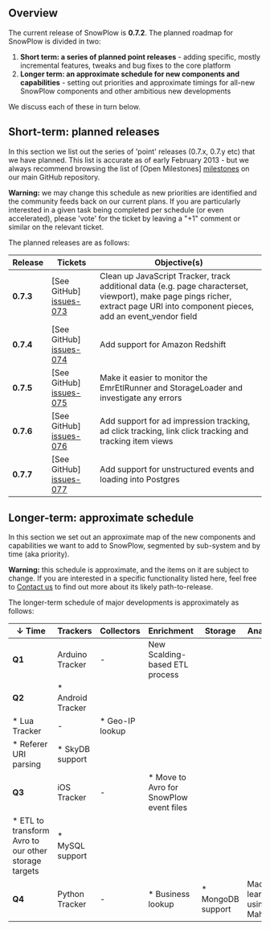 ## Overview

The current release of SnowPlow is **0.7.2**. The planned roadmap for SnowPlow is divided in two:

1. **Short term: a series of planned point releases** - adding specific, mostly incremental features, tweaks and bug fixes to the core platform
2. **Longer term: an approximate schedule for new components and capabilities** - setting out priorities and approximate timings for all-new SnowPlow components and other ambitious new developments

We discuss each of these in turn below.

## Short-term: planned releases

In this section we list out the series of 'point' releases (0.7.x, 0.7.y etc) that we have planned. This list is accurate as of early February 2013 - but we always recommend browsing the list of [Open Milestones] [milestones] on our main GitHub repository.

**Warning:** we may change this schedule as new priorities are identified and the community feeds back on our current plans. If you are particularly interested in a given task being completed per schedule (or even accelerated), please 'vote' for the ticket by leaving a "+1" comment or similar on the relevant ticket.

The planned releases are as follows:

| Release   | Tickets                   | Objective(s)                                                                                           |
|-----------|---------------------------|--------------------------------------------------------------------------------------------------------|
| **0.7.3** | [See GitHub] [issues-073] | Clean up JavaScript Tracker, track additional data (e.g. page characterset, viewport), make page pings richer, extract page URI into component pieces, add an event_vendor field |
| **0.7.4** | [See GitHub] [issues-074] | Add support for Amazon Redshift                                                                        |
| **0.7.5** | [See GitHub] [issues-075] | Make it easier to monitor the EmrEtlRunner and StorageLoader and investigate any errors                |
| **0.7.6** | [See GitHub] [issues-076] | Add support for ad impression tracking, ad click tracking, link click tracking and tracking item views |
| **0.7.7** | [See GitHub] [issues-077] | Add support for unstructured events and loading into Postgres                                          |

## Longer-term: approximate schedule

In this section we set out an approximate map of the new components and capabilities we want to add to SnowPlow, segmented by sub-system and by time (aka priority).

**Warning:** this schedule is approximate, and the items on it are subject to change. If you are interested in a specific functionality listed here, feel free to [Contact us](Talk-to-us) to find out more about its likely path-to-release.

The longer-term schedule of major developments is approximately as follows:

| &darr; Time | Trackers          | Collectors | Enrichment                                           | Storage                | Analytics |
|-------------|-------------------|------------|------------------------------------------------------|------------------------|-----------|
| **Q1**      | Arduino Tracker   | -          | New Scalding-based ETL process                       |                        |           | 
| **Q2**      | * Android Tracker
                * Lua Tracker     | -          | * Geo-IP lookup
                                                 * Referer URI parsing                                | * SkyDB support        |           | 
| **Q3**      | iOS Tracker       | -          | * Move to Avro for SnowPlow event files
                                                 * ETL to transform Avro to our other storage targets | * MySQL support        |           | 
| **Q4**      | Python Tracker    | -          | * Business lookup                                    | * MongoDB support      | Machine-learning using Mahout | 

[milestones]: https://github.com/snowplow/snowplow/issues/milestones

[issues-073]: https://github.com/snowplow/snowplow/issues?milestone=8&state=open
[issues-074]: https://github.com/snowplow/snowplow/issues?milestone=10&state=open
[issues-075]: https://github.com/snowplow/snowplow/issues?milestone=11&state=open
[issues-076]: https://github.com/snowplow/snowplow/issues?milestone=12&state=open
[issues-077]: https://github.com/snowplow/snowplow/issues?milestone=13&state=open

[scalding]: https://github.com/twitter/scalding
